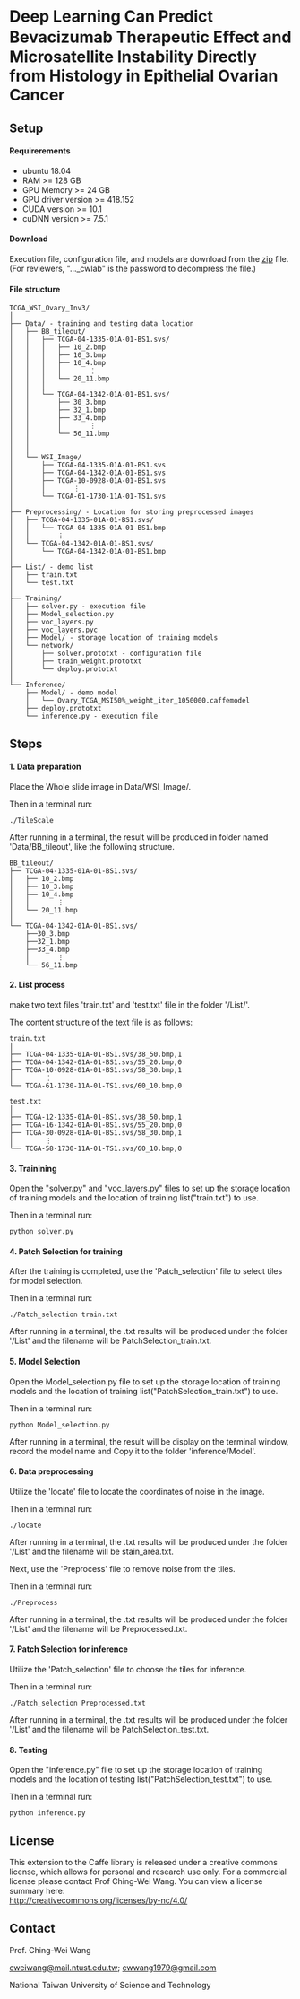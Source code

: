 # Deep Learning Can Predict Bevacizumab Therapeutic Eﬀect and Microsatellite Instability Directly from Histology in Epithelial Ovarian Cancer

## Setup

#### Requirerements
- ubuntu 18.04
- RAM >= 128 GB
- GPU Memory >= 24 GB
- GPU driver version >= 418.152
- CUDA version >= 10.1
- cuDNN version >= 7.5.1

#### Download
Execution file, configuration file, and models are download from the [zip](https://drive.google.com/file/d/1T2tQGGSeKSjfLlqSxyoVPjQXvJ3kySg-/view?usp=sharing) file.  (For reviewers, "..._cwlab" is the password to decompress the file.)

#### File structure
```
TCGA_WSI_Ovary_Inv3/
│
├── Data/ - training and testing data location
│   ├── BB_tileout/
│   │   ├── TCGA-04-1335-01A-01-BS1.svs/
│   │   │   ├── 10_2.bmp
│   │   │   ├── 10_3.bmp
│   │   │   ├── 10_4.bmp
│   │   │   │       ⋮
│   │   │   └── 20_11.bmp
│   │   │
│   │   └── TCGA-04-1342-01A-01-BS1.svs/
│   │       ├── 30_3.bmp
│   │       ├── 32_1.bmp
│   │       ├── 33_4.bmp
│   │       │       ⋮
│   │       └── 56_11.bmp          
│   │
│   │
│   └── WSI_Image/
│       ├── TCGA-04-1335-01A-01-BS1.svs
│       ├── TCGA-04-1342-01A-01-BS1.svs
│       ├── TCGA-10-0928-01A-01-BS1.svs
│       │       ⋮
│       └── TCGA-61-1730-11A-01-TS1.svs
│
├── Preprocessing/ - Location for storing preprocessed images
│   ├── TCGA-04-1335-01A-01-BS1.svs/
│   │   └── TCGA-04-1335-01A-01-BS1.bmp
│   │       ⋮
│   └── TCGA-04-1342-01A-01-BS1.svs/
│       └── TCGA-04-1342-01A-01-BS1.bmp        
│
├── List/ - demo list
│   ├── train.txt
│   └── test.txt
│
├── Training/
│   ├── solver.py - execution file
│   ├── Model_selection.py
│   ├── voc_layers.py
│   ├── voc_layers.pyc
│   ├── Model/ - storage location of training models
│   └── network/
│       ├── solver.prototxt - configuration file
│       ├── train_weight.prototxt
│       └── deploy.prototxt
│
└── Inference/ 
    ├── Model/ - demo model
    │   └── Ovary_TCGA_MSI50%_weight_iter_1050000.caffemodel
    ├── deploy.prototxt
    └── inference.py - execution file

```

## Steps

#### 1. Data preparation
Place the Whole slide image in Data/WSI_Image/.

Then in a terminal run:
```
./TileScale
```

After running in a terminal, the result will be produced in folder named 'Data/BB_tileout', like the following structure.
```
BB_tileout/
├── TCGA-04-1335-01A-01-BS1.svs/
│   ├── 10_2.bmp
│   ├── 10_3.bmp
│   ├── 10_4.bmp
│   │       ⋮
│   └── 20_11.bmp
│   
└── TCGA-04-1342-01A-01-BS1.svs/
    ├──30_3.bmp
    ├──32_1.bmp
    ├──33_4.bmp
    │       ⋮
    └── 56_11.bmp     
```


#### 2. List process
make two text files 'train.txt' and 'test.txt' file in the folder '/List/'.

The content structure of the text file is as follows:
```
train.txt
│
├── TCGA-04-1335-01A-01-BS1.svs/38_50.bmp,1
├── TCGA-04-1342-01A-01-BS1.svs/55_20.bmp,0
├── TCGA-10-0928-01A-01-BS1.svs/58_30.bmp,1
│        ⋮
└── TCGA-61-1730-11A-01-TS1.svs/60_10.bmp,0

test.txt
│
├── TCGA-12-1335-01A-01-BS1.svs/38_50.bmp,1
├── TCGA-16-1342-01A-01-BS1.svs/55_20.bmp,0
├── TCGA-30-0928-01A-01-BS1.svs/58_30.bmp,1
│        ⋮
└── TCGA-58-1730-11A-01-TS1.svs/60_10.bmp,0

```


#### 3. Trainining
Open the "solver.py" and "voc_layers.py" files to set up the storage location of training models and the location of training list("train.txt") to use.

Then in a terminal run:
```
python solver.py
```


#### 4. Patch Selection for training
After the training is completed, use the 'Patch_selection' file to select tiles for model selection.

Then in a terminal run:
```
./Patch_selection train.txt
```
After running in a terminal, the .txt results will be produced under the folder '/List' and the filename will be PatchSelection_train.txt.


#### 5. Model Selection
Open the Model_selection.py file to set up the storage location of training models and the location of training list("PatchSelection_train.txt") to use.

Then in a terminal run:
```
python Model_selection.py
```
After running in a terminal, the result will be display on the terminal window, record the model name and Copy it to the folder 'inference/Model'.


#### 6. Data preprocessing
Utilize the 'locate' file to locate the coordinates of noise in the image.

Then in a terminal run:
```
./locate
```
After running in a terminal, the .txt results will be produced under the folder '/List' and the filename will be stain_area.txt. 

Next, use the 'Preprocess' file to remove noise from the tiles.

Then in a terminal run:
```
./Preprocess
```
After running in a terminal, the .txt results will be produced under the folder '/List' and the filename will be Preprocessed.txt. 


#### 7. Patch Selection for inference
Utilize the 'Patch_selection' file to choose the tiles for inference.

Then in a terminal run:
```
./Patch_selection Preprocessed.txt
```
After running in a terminal, the .txt results will be produced under the folder '/List' and the filename will be PatchSelection_test.txt. 


#### 8. Testing
Open the "inference.py" file to set up the storage location of training models and the location of testing list("PatchSelection_test.txt") to use.

Then in a terminal run:
```
python inference.py
```


## License
This extension to the Caffe library is released under a creative commons license, which allows for personal and research use only. For a commercial license please contact Prof Ching-Wei Wang. You can view a license summary here:  
http://creativecommons.org/licenses/by-nc/4.0/


## Contact
Prof. Ching-Wei Wang  
  
cweiwang@mail.ntust.edu.tw; cwwang1979@gmail.com  
  
National Taiwan University of Science and Technology
